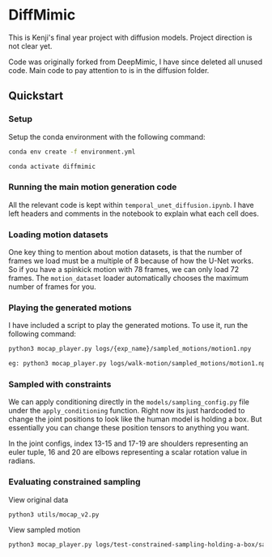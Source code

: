 # DiffMimic

This is Kenji's final year project with diffusion models. Project direction is not clear yet.

Code was originally forked from DeepMimic, I have since deleted all unused code.
Main code to pay attention to is in the diffusion folder.

## Quickstart

### Setup

Setup the conda environment with the following command:

```bash
conda env create -f environment.yml

conda activate diffmimic
```

### Running the main motion generation code

All the relevant code is kept within `temporal_unet_diffusion.ipynb`. I have left headers and comments in the notebook to explain what each cell does.

### Loading motion datasets

One key thing to mention about motion datasets, is that the number of frames we load must be a multiple of 8 because of how the U-Net works. So if you have a spinkick motion with 78 frames, we can only load 72 frames. The `motion_dataset` loader automatically chooses the maximum number of frames for you.

### Playing the generated motions

I have included a script to play the generated motions. To use it, run the following command:

```bash
python3 mocap_player.py logs/{exp_name}/sampled_motions/motion1.npy

eg: python3 mocap_player.py logs/walk-motion/sampled_motions/motion1.npy
```

### Sampled with constraints

We can apply conditioning directly in the `models/sampling_config.py` file under the `apply_conditioning` function. Right now its just hardcoded to change the joint positions to look like the human model is holding a box. But essentially you can change these position tensors to anything you want.

In the joint configs, index 13-15 and 17-19 are shoulders representing an euler tuple, 16 and 20 are elbows representing a scalar rotation value in radians. 

### Evaluating constrained sampling

View original data
```bash
python3 utils/mocap_v2.py
```

View sampled motion
```bash
python3 mocap_player.py logs/test-constrained-sampling-holding-a-box/sampled_motions/motion1.npy
```